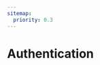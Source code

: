 ```yaml
---
sitemap:
  priority: 0.3
---
```


# Authentication

<Tabs :tabs="['JavaScript','Python','Ruby','Shell']">
  <template v-slot:JavaScript>

```js
/*
 *  Our JavaScript client library works on both the server and the browser.
 *  When using the library on the browser, please be sure to use the
 *  search-only API Key rather than the master API key since the latter
 *  has write access to Typesense and you don't want to expose that.
 */

const Typesense = require('typesense')

let client = new Typesense.Client({
  'nodes': [{
    'host': 'localhost',
    'port': '8108',
    'protocol': 'http'
  }],
  'apiKey': '<API_KEY>',
  'connectionTimeoutSeconds': 2
})
```

  </template>

  <template v-slot:Python>

```py
import typesense

client = typesense.Client({
  'nodes': [{
    'host': 'localhost',
    'port': '8108',
    'protocol': 'http'
  }],
  'api_key': '<API_KEY>',
  'connection_timeout_seconds': 2
})
```

  </template>
  <template v-slot:Ruby>

```rb
require 'typesense'

client = Typesense::Client.new(
  nodes: [{
    host:     'localhost',
    port:     8108,
    protocol: 'http'
  }],
  api_key:  '<API_KEY>',
  connection_timeout_seconds: 2
)
```

  </template>
  <template v-slot:Shell>

```bash
export TYPESENSE_API_KEY='<API_KEY>'
export TYPESENSE_HOST='http://localhost:8108'
```

  </template>
</Tabs>
